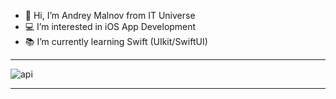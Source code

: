 - 👋 Hi, I’m Andrey Malnov from IT Universe
- 💻 I’m interested in iOS App Development
- 📚 I’m currently learning Swift (UIkit/SwiftUI)
---
![api](https://user-images.githubusercontent.com/29888750/152649843-888dbe79-6c5d-4535-ab87-d6e1876917ba.gif)

---

<!---
mk-salon/mk-salon is a ✨ special ✨ repository because its `README.md` (this file) appears on your GitHub profile.
You can click the Preview link to take a look at your changes.
--->


